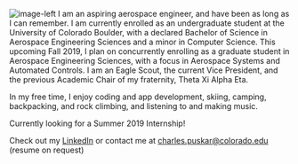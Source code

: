 <p> <img src="https://mmistakes.github.io/jekyll-theme-basically-basic/assets/images/image-alignment-150x150.jpg" alt="image-left" class="img-responsive" />  I am an aspiring aerospace engineer, and have been as long as I can remember. I am currently enrolled as an undergraduate student at the University of Colorado Boulder, with a declared Bachelor of Science in Aerospace Engineering Sciences and a minor in Computer Science. This upcoming Fall 2019, I plan on concurrently enrolling as a graduate student in Aerospace Engineering Sciences, with a focus in Aerospace Systems and Automated Controls. I am an Eagle Scout, the current Vice President, and the previous Academic Chair of my fraternity, Theta Xi Alpha Eta.

In my free time, I enjoy coding and app development, skiing, camping, backpacking, and rock climbing, and listening to and making music.

Currently looking for a Summer 2019 Internship! 

Check out my [LinkedIn](https://www.linkedin.com/in/charles-puskar/) or contact me at charles.puskar@colorado.edu (resume on request)</p>



<!---![frontimage](/images/rocket.jpeg){:class="img-responsive"}{:.image-left}{:height="400px" width="312px"}--->

